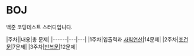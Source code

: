 # BOJ

백준 코딩테스트 스터디입니다.

|주차||내용|총 문제|
|------|---|---|
|1주차|입출력과 [사칙연산](https://www.acmicpc.net/step/1)|14문제|
|2주차|[조건문](https://www.acmicpc.net/step/4)|7문제|
|3주차|[반복문](https://www.acmicpc.net/step/3)|12문제|
